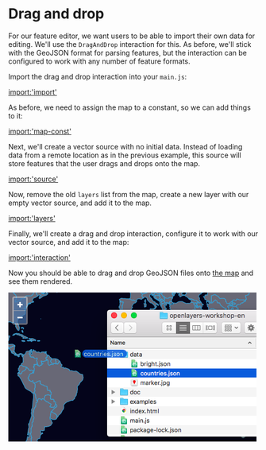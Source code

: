 # Drag and drop

For our feature editor, we want users to be able to import their own data for editing.  We'll use the `DragAndDrop` interaction for this.  As before, we'll stick with the GeoJSON format for parsing features, but the interaction can be configured to work with any number of feature formats.

Import the drag and drop interaction into your `main.js`:

[import:'import'](../../../src/en/examples/vector/drag-n-drop.js)

As before, we need to assign the map to a constant, so we can add things to it:

[import:'map-const'](../../../src/en/examples/vector/drag-n-drop.js)

Next, we'll create a vector source with no initial data.  Instead of loading data from a remote location as in the previous example, this source will store features that the user drags and drops onto the map.

[import:'source'](../../../src/en/examples/vector/drag-n-drop.js)

Now, remove the old `layers` list from the map, create a new layer with our empty vector source, and add it to the map.

[import:'layers'](../../../src/en/examples/vector/drag-n-drop.js)

Finally, we'll create a drag and drop interaction, configure it to work with our vector source, and add it to the map:

[import:'interaction'](../../../src/en/examples/vector/drag-n-drop.js)

Now you should be able to drag and drop GeoJSON files onto [the map]({{book.workshopUrl}}/) and see them rendered.

![Drag and drop](drag-n-drop.png)
